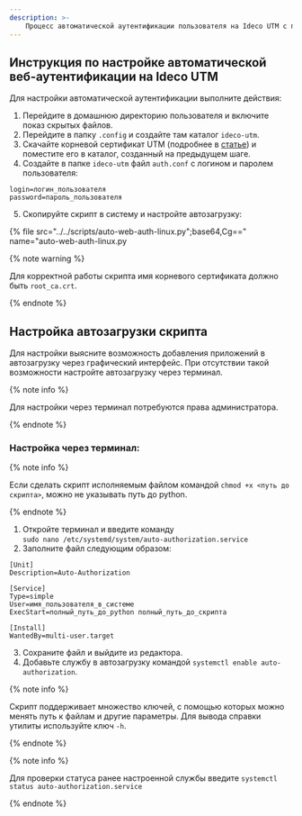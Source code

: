```yaml
---
description: >-
    Процесс автоматической аутентификации пользователя на Ideco UTM с помощью скрипта при входе в систему.
---
```


## Инструкция по настройке автоматической веб-аутентификации на Ideco UTM

Для настройки автоматической аутентификации выполните действия:

1. Перейдите в домашнюю директорию пользователя и включите показ скрытых файлов.
2. Перейдите в папку `.config` и создайте там каталог `ideco-utm`.
3. Скачайте корневой сертификат UTM (подробнее в [статье](../../settings/services/certificates/README.md)) и поместите его в каталог, созданный на предыдущем шаге.
4. Cоздайте в папке `ideco-utm` файл `auth.conf` с логином и паролем пользователя:

```
login=логин_пользователя
password=пароль_пользователя
```

5. Cкопируйте скрипт в систему и настройте автозагрузку:

{% file src="../../scripts/auto-web-auth-linux.py";base64,Cg==" name="auto-web-auth-linux.py

{% note warning %}

Для корректной работы скрипта имя корневого сертификата должно быть `root_ca.crt`.

{% endnote %}

## Настройка автозагрузки скрипта
Для настройки выясните возможность добавления приложений в автозагрузку через графический интерфейс. При отсутствии такой возможности настройте автозагрузку через терминал.

{% note info %}

Для настройки через терминал потребуются права администратора.

{% endnote %}

### Настройка через терминал:

{% note info %}

Если сделать скрипт исполняемым файлом командой `chmod +x <путь до скрипта>`, можно не указывать путь до python.

{% endnote %}

1. Откройте терминал и введите команду \
`sudo nano /etc/systemd/system/auto-authorization.service`
2. Заполните файл следующим образом:

```
[Unit]
Description=Auto-Authorization

[Service]
Type=simple
User=имя_пользователя_в_системе
ExecStart=полный_путь_до_python полный_путь_до_скрипта

[Install]
WantedBy=multi-user.target
```

3. Сохраните файл и выйдите из редактора.
4. Добавьте службу в автозагрузку командой `systemctl enable auto-authorization`.

{% note info %}

Скрипт поддерживает множество ключей, с помощью которых можно менять путь к файлам и другие параметры. Для вывода справки утилиты используйте ключ `-h`.

{% endnote %}

{% note info %}

Для проверки статуса ранее настроенной службы введите `systemctl status auto-authorization.service`

{% endnote %}

